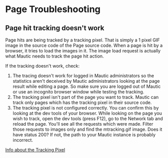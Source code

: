 # Page Troubleshooting

## Page hit tracking doesn't work

Page hits are being tracked by a tracking pixel. That is simply a 1 pixel GIF image in the source code of the Page source code. When a page is hit by a browser, it tries to load the images in it. The image load request is actually what Mautic needs to track the page hit action.

If the tracking doesn't work, check:
1. The tracing doesn't work for logged in Mautic administrators so the statistics aren't deceived by Mautic administrators looking at the page result while editing a page. So make sure you are logged out of Mautic or use an incognito browser window while testing the tracking.
2. The tracking pixel isn't part of the page you want to track. Mautic can track only pages which has the tracking pixel in their source code.
3. The tracking pixel is not configured correctly. You can confirm this by looking at the dev tools of your browser. While looking on the page you wish to track, open the dev tools (press F12), go to the Network tab and reload the page. You'll see all the requests which were made. Filter those requests to images only and find the mtracking.gif image. Does it have status 200? If not, the path to your Mautic instance is probably incorrect.


[Info about the Tracking Pixel](./../leads/lead_monitoring.html)
